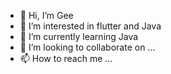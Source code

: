 - 👋 Hi, I’m Gee
- 👀 I’m interested in flutter and Java
- 🌱 I’m currently learning Java
- 💞️ I’m looking to collaborate on ...
- 📫 How to reach me ...

<!---
Phoennyix/Phoennyix is a ✨ special ✨ repository because its `README.md` (this file) appears on your GitHub profile.
You can click the Preview link to take a look at your changes.
--->
